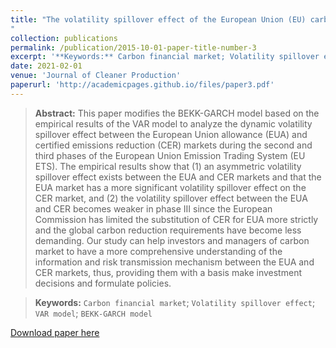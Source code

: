```yaml
---
title: "The volatility spillover effect of the European Union (EU) carbon financial market
"
collection: publications
permalink: /publication/2015-10-01-paper-title-number-3
excerpt: '**Keywords:** Carbon financial market; Volatility spillover effect; VAR model; BEKK-GARCH model'
date: 2021-02-01
venue: 'Journal of Cleaner Production'
paperurl: 'http://academicpages.github.io/files/paper3.pdf'
---
```

> **Abstract:** This paper modifies the BEKK-GARCH model based on the empirical results of the VAR model to analyze the dynamic volatility spillover effect between the European Union allowance (EUA) and certified emissions reduction (CER) markets during the second and third phases of the European Union Emission Trading System (EU ETS). The empirical results show that (1) an asymmetric volatility spillover effect exists between the EUA and CER markets and that the EUA market has a more significant volatility spillover effect on the CER market, and (2) the volatility spillover effect between the EUA and CER becomes weaker in phase III since the European Commission has limited the substitution of CER for EUA more strictly and the global carbon reduction requirements have become less demanding. Our study can help investors and managers of carbon market to have a more comprehensive understanding of the information and risk transmission mechanism between the EUA and CER markets, thus, providing them with a basis make investment decisions and formulate policies.

> **Keywords:** `Carbon financial market`; `Volatility spillover effect`; `VAR model`; `BEKK-GARCH model`

[Download paper here](http://academicpages.github.io/files/paper3.pdf)

